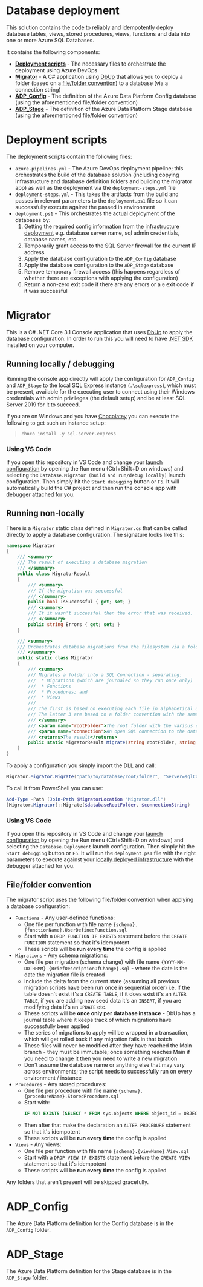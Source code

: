 # Database deployment

This solution contains the code to reliably and idempotently deploy database tables, views, stored procedures, views, functions and data into one or more Azure SQL Databases.

It contains the following components:

- [**Deployment scripts**](#Deployment-scripts) - The necessary files to orchestrate the deployment using Azure DevOps
- [**Migrator**](#Migrator) - A C# application using [DbUp](http://dbup.github.io/) that allows you to deploy a folder (based on a [file/folder convention](#Filefolder-convention)) to a database (via a connection string)
- [**ADP_Config**](#ADP_Config) - The definition of the Azure Data Platform Config database (using the aforementioned file/folder convention)
- [**ADP_Stage**](#ADP_Stage) - The definition of the Azure Data Platform Stage database (using the aforementioned file/folder convention)

# Deployment scripts

The deployment scripts contain the following files:

- `azure-pipelines.yml` - The Azure DevOps deployment pipeline; this orchestrates the build of the database solution (including copying infrastructure and database definition folders and building the migrator app) as well as the deployment via the `deployment-steps.yml` file
- `deployment-steps.yml` - This takes the artifacts from the build and passes in relevant parameters to the `deployment.ps1` file so it can successfully execute against the passed in environment
- `deployment.ps1` - This orchestrates the actual deployment of the databases by:
  1. Getting the required config information from the [infrastructure deployment](../infrastructure/README.md) e.g. database server name, sql admin credentials, database names, etc.
  2. Temporarily grant access to the SQL Server firewall for the current IP address
  3. Apply the database configuration to the `ADP_Config` database
  4. Apply the database configuration to the `ADP_Stage` database
  5. Remove temporary firewall access (this happens regardless of whether there are exceptions with applying the configuration)
  6. Return a non-zero exit code if there are any errors or a `0` exit code if it was successful

# Migrator

This is a C# .NET Core 3.1 Console application that uses [DbUp](http://dbup.github.io/) to apply the database configuration. In order to run this you will need to have [.NET SDK](https://dotnet.microsoft.com/download) installed on your computer.

## Running locally / debugging

Running the console app directly will apply the configuration for `ADP_Config` and `ADP_Stage` to the local SQL Express instance (`.\sqlexpress`), which must be present, available for the executing user to connect using their Windows credentials with admin privileges (the default setup) and be at least SQL Server 2019 for it to succeed.

If you are on Windows and you have [Chocolatey](https://chocolatey.org/) you can execute the following to get such an instance setup:

> `choco install -y sql-server-express`

### Using VS Code

If you open this repository in VS Code and change your [launch configuration](https://code.visualstudio.com/Docs/editor/debugging) by opening the Run menu (Ctrl+Shift+D on windows) and selecting the `Database.Migrator (build and run/debug locally)` launch configuration. Then simply hit the `Start debugging` button or `F5`. It will automatically build the C# project and then run the console app with debugger attached for you.

## Running non-locally

There is a `Migrator` static class defined in `Migrator.cs` that can be called directly to apply a database configuration. The signature looks like this:

```c#
namespace Migrator
{
    /// <summary>
    /// The result of executing a database migration
    /// </summary>
    public class MigratorResult
    {
        /// <summary>
        /// If the migration was successful
        /// </summary>
        public bool IsSuccessful { get; set; }
        /// <summary>
        /// If it wasn't successful then the error that was received.
        /// </summary>
        public string Errors { get; set; }
    }

    /// <summary>
    /// Orchestrates database migrations from the filesystem via a folder/file convention.
    /// </summary>
    public static class Migrator
    {
        /// <summary>
        /// Migrates a folder into a SQL Connection - separating:
        ///  * Migrations (which are journaled so they run once only)
        ///  * Functions
        ///  * Procedures; and
        ///  * Views
        ///
        /// The first is based on executing each file in alphabetical order and using the file name as a persistent journal identifier.
        /// The latter 3 are based on a folder convention with the same name and one file per item.
        /// </summary>
        /// <param name="rootFolder">The root folder with the various convention sub folders</param>
        /// <param name="connection">An open SQL connection to the database to migrate as an identity with DDL permissions</param>
        /// <returns>The result</returns>
        public static MigratorResult Migrate(string rootFolder, string connectionString) {...}
    }
}
```

To apply a configuration you simply import the DLL and call:

```c#
Migrator.Migrator.Migrate("path/to/database/root/folder", "Server=sqlConnectionString;...")
```

To call it from PowerShell you can use:

```powershell
Add-Type -Path (Join-Path $MigratorLocation "Migrator.dll")
[Migrator.Migrator]::Migrate($databaseRootFolder, $connectionString)
```

### Using VS Code

If you open this repository in VS Code and change your [launch configuration](https://code.visualstudio.com/Docs/editor/debugging) by opening the Run menu (Ctrl+Shift+D on windows) and selecting the `Database.Deployment` launch configuration. Then simply hit the `Start debugging` button or `F5`. It will run the `deployment.ps1` file with the right parameters to execute against your [locally deployed infrastructure](../infrastructure/README.md) with the debugger attached for you.

## File/folder convention

The migrator script uses the following file/folder convention when applying a database configuration:

- `Functions` - Any user-defined functions:
  - One file per function with file name `{schema}.{functionName}.UserDefinedFunction.sql`
  - Start with a `DROP FUNCTION IF EXISTS` statement before the `CREATE FUNCTION` statement so that it's idempotent
  - These scripts will be **run every time** the config is applied
- `Migrations` - Any schema [migrations](https://dbup.readthedocs.io/en/latest/philosophy-behind-dbup/):
  - One file per migration (schema change) with file name `{YYYY-MM-DDTHHMM}-{BriefDescriptionOfChange}.sql` - where the date is the date the migration file is created
  - Include the delta from the current state (assuming all previous migration scripts have been run once in sequential order) i.e. if the table doesn't exist it's a `CREATE TABLE`, if it does exist it's an `ALTER TABLE`, if you are adding new seed data it's an `INSERT`, if you are modifying data it's an `UPDATE` etc.
  - These scripts will be **once only per database instance** - DbUp has a journal table where it keeps track of which migrations have successfully been applied
  - The series of migrations to apply will be wrapped in a transaction, which will get rolled back if any migration fails in that batch
  - These files will never be modified after they have reached the Main branch - they must be immutable; once something reaches Main if you need to change it then you need to write a new migration
  - Don't assume the database name or anything else that may vary across environments; the script needs to successfully run on every environment / instance
- `Procedures` - Any stored procedures:
  - One file per procedure with file name `{schema}.{procedureName}.StoredProcedure.sql`
  - Start with:
    ```sql
    IF NOT EXISTS (SELECT * FROM sys.objects WHERE object_id = OBJECT_ID(N'[{schema}].[{procedureName}]') AND type in (N'P', N'PC')) BEGIN EXEC dbo.sp_executesql @statement = N'CREATE PROCEDURE [{schema}].[{procedureName}] AS' END GO
    ```
  - Then after that make the declaration an `ALTER PROCEDURE` statement so that it's idempotent
  - These scripts will be **run every time** the config is applied
- `Views` - Any views:
  - One file per function with file name `{schema}.{viewName}.View.sql`
  - Start with a `DROP VIEW IF EXISTS` statement before the `CREATE VIEW` statement so that it's idempotent
  - These scripts will be **run every time** the config is applied

Any folders that aren't present will be skipped gracefully.

# ADP_Config

The Azure Data Platform definition for the Config database is in the `ADP_Config` folder.

# ADP_Stage

The Azure Data Platform definition for the Stage database is in the `ADP_Stage` folder.
